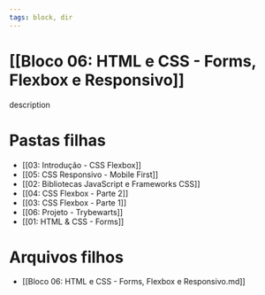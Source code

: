 ```yaml
---
tags: block, dir
---
```


# [[Bloco 06: HTML e CSS - Forms, Flexbox e Responsivo]]

description

# Pastas filhas

- [[03: Introdução - CSS Flexbox]]
- [[05: CSS Responsivo - Mobile First]]
- [[02: Bibliotecas JavaScript e Frameworks CSS]]
- [[04: CSS Flexbox - Parte 2]]
- [[03: CSS Flexbox - Parte 1]]
- [[06: Projeto - Trybewarts]]
- [[01: HTML & CSS - Forms]]

# Arquivos filhos

- [[Bloco 06: HTML e CSS - Forms, Flexbox e Responsivo.md]]
